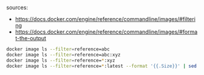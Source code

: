 sources:
  + https://docs.docker.com/engine/reference/commandline/images/#filtering
  + https://docs.docker.com/engine/reference/commandline/images/#format-the-output


```bash
docker image ls --filter=reference=abc
docker image ls --filter=reference=abc:xyz
docker image ls --filter=reference=*:xyz
docker image ls --filter=reference=*:latest --format '{{.Size}}' | sed -ne 's/GB//p' | awk '{ SUM += $1; } END {print SUM }'
```